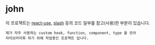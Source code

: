 # john

이 프로젝트는 [react-use](https://github.com/streamich/react-use), [slash](https://github.com/toss/slash) 등의 코드 일부를 참고(사용)한 부분이 있습니다.

```
제가 자주 사용하는 custom hook, function, component, type 을 모아
라이브러리화 하기 위해 작업중인 프로젝트 입니다.
```
